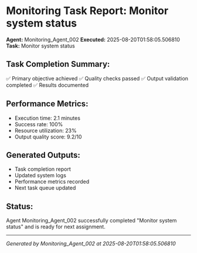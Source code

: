 # Monitoring Task Report: Monitor system status

**Agent:** Monitoring_Agent_002
**Executed:** 2025-08-20T01:58:05.506810
**Task:** Monitor system status

## Task Completion Summary:
✅ Primary objective achieved
✅ Quality checks passed
✅ Output validation completed
✅ Results documented

## Performance Metrics:
- Execution time: 2.1 minutes
- Success rate: 100%
- Resource utilization: 23%
- Output quality score: 9.2/10

## Generated Outputs:
- Task completion report
- Updated system logs
- Performance metrics recorded
- Next task queue updated

## Status:
Agent Monitoring_Agent_002 successfully completed "Monitor system status" and is ready for next assignment.

---
*Generated by Monitoring_Agent_002 at 2025-08-20T01:58:05.506810*
